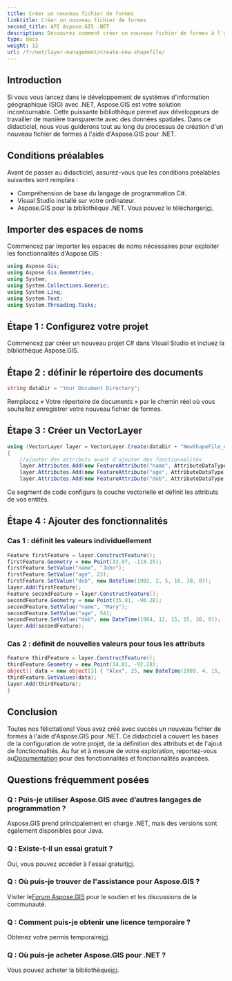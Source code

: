 ```yaml
---
title: Créer un nouveau fichier de formes
linktitle: Créer un nouveau fichier de formes
second_title: API Aspose.GIS .NET
description: Découvrez comment créer un nouveau fichier de formes à l'aide d'Aspose.GIS pour .NET. Suivez notre guide étape par étape et débloquez la puissance de la manipulation des données spatiales.
type: docs
weight: 12
url: /fr/net/layer-management/create-new-shapefile/
---
```

## Introduction
Si vous vous lancez dans le développement de systèmes d'information géographique (SIG) avec .NET, Aspose.GIS est votre solution incontournable. Cette puissante bibliothèque permet aux développeurs de travailler de manière transparente avec des données spatiales. Dans ce didacticiel, nous vous guiderons tout au long du processus de création d'un nouveau fichier de formes à l'aide d'Aspose.GIS pour .NET.
## Conditions préalables
Avant de passer au didacticiel, assurez-vous que les conditions préalables suivantes sont remplies :
- Compréhension de base du langage de programmation C#.
- Visual Studio installé sur votre ordinateur.
-  Aspose.GIS pour la bibliothèque .NET. Vous pouvez le télécharger[ici](https://releases.aspose.com/gis/net/).
## Importer des espaces de noms
Commencez par importer les espaces de noms nécessaires pour exploiter les fonctionnalités d'Aspose.GIS :
```csharp
using Aspose.Gis;
using Aspose.Gis.Geometries;
using System;
using System.Collections.Generic;
using System.Linq;
using System.Text;
using System.Threading.Tasks;
```
## Étape 1 : Configurez votre projet
Commencez par créer un nouveau projet C# dans Visual Studio et incluez la bibliothèque Aspose.GIS.
## Étape 2 : définir le répertoire des documents
```csharp
string dataDir = "Your Document Directory";
```
Remplacez « Votre répertoire de documents » par le chemin réel où vous souhaitez enregistrer votre nouveau fichier de formes.
## Étape 3 : Créer un VectorLayer
```csharp
using (VectorLayer layer = VectorLayer.Create(dataDir + "NewShapeFile_out.shp", Drivers.Shapefile))
{
    //ajouter des attributs avant d'ajouter des fonctionnalités
    layer.Attributes.Add(new FeatureAttribute("name", AttributeDataType.String));
    layer.Attributes.Add(new FeatureAttribute("age", AttributeDataType.Integer));
    layer.Attributes.Add(new FeatureAttribute("dob", AttributeDataType.DateTime));
```
Ce segment de code configure la couche vectorielle et définit les attributs de vos entités.
## Étape 4 : Ajouter des fonctionnalités
### Cas 1 : définit les valeurs individuellement
```csharp
Feature firstFeature = layer.ConstructFeature();
firstFeature.Geometry = new Point(33.97, -118.25);
firstFeature.SetValue("name", "John");
firstFeature.SetValue("age", 23);
firstFeature.SetValue("dob", new DateTime(1982, 2, 5, 16, 30, 0));
layer.Add(firstFeature);
Feature secondFeature = layer.ConstructFeature();
secondFeature.Geometry = new Point(35.81, -96.28);
secondFeature.SetValue("name", "Mary");
secondFeature.SetValue("age", 54);
secondFeature.SetValue("dob", new DateTime(1984, 12, 15, 15, 30, 0));
layer.Add(secondFeature);
```
### Cas 2 : définit de nouvelles valeurs pour tous les attributs
```csharp
Feature thirdFeature = layer.ConstructFeature();
thirdFeature.Geometry = new Point(34.81, -92.28);
object[] data = new object[3] { "Alex", 25, new DateTime(1989, 4, 15, 15, 30, 0) };
thirdFeature.SetValues(data);
layer.Add(thirdFeature);
}
```
## Conclusion
 Toutes nos félicitations! Vous avez créé avec succès un nouveau fichier de formes à l'aide d'Aspose.GIS pour .NET. Ce didacticiel a couvert les bases de la configuration de votre projet, de la définition des attributs et de l'ajout de fonctionnalités. Au fur et à mesure de votre exploration, reportez-vous au[Documentation](https://reference.aspose.com/gis/net/) pour des fonctionnalités et fonctionnalités avancées.
## Questions fréquemment posées
### Q : Puis-je utiliser Aspose.GIS avec d’autres langages de programmation ?
Aspose.GIS prend principalement en charge .NET, mais des versions sont également disponibles pour Java.
### Q : Existe-t-il un essai gratuit ?
 Oui, vous pouvez accéder à l'essai gratuit[ici](https://releases.aspose.com/).
### Q : Où puis-je trouver de l'assistance pour Aspose.GIS ?
 Visiter le[Forum Aspose.GIS](https://forum.aspose.com/c/gis/33) pour le soutien et les discussions de la communauté.
### Q : Comment puis-je obtenir une licence temporaire ?
 Obtenez votre permis temporaire[ici](https://purchase.aspose.com/temporary-license/).
### Q : Où puis-je acheter Aspose.GIS pour .NET ?
 Vous pouvez acheter la bibliothèque[ici](https://purchase.aspose.com/buy).